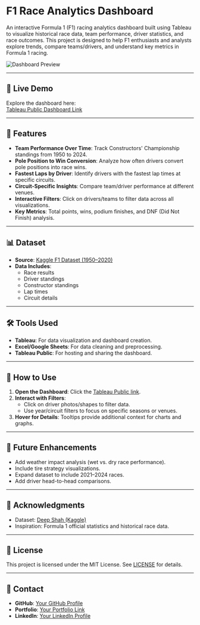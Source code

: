 # F1 Race Analytics Dashboard

An interactive Formula 1 (F1) racing analytics dashboard built using Tableau to visualize historical race data, team performance, driver statistics, and race outcomes. This project is designed to help F1 enthusiasts and analysts explore trends, compare teams/drivers, and understand key metrics in Formula 1 racing.

![Dashboard Preview](https://github.com/Piyush251098/Data-Analysis-F1/Dashboard1.png?raw=true)

---

## 🔗 **Live Demo**
Explore the dashboard here:  
[Tableau Public Dashboard Link](https://public.tableau.com/app/profile/piyush.patil4029/viz/Book1_17414700800120/Dashboard1?publish=yes)

---

## 🚀 **Features**
- **Team Performance Over Time**: Track Constructors' Championship standings from 1950 to 2024.
- **Pole Position to Win Conversion**: Analyze how often drivers convert pole positions into race wins.
- **Fastest Laps by Driver**: Identify drivers with the fastest lap times at specific circuits.
- **Circuit-Specific Insights**: Compare team/driver performance at different venues.
- **Interactive Filters**: Click on drivers/teams to filter data across all visualizations.
- **Key Metrics**: Total points, wins, podium finishes, and DNF (Did Not Finish) analysis.

---

## 📊 **Dataset**
- **Source**: [Kaggle F1 Dataset (1950–2020)](https://www.kaggle.com/datasets/deepshah16/formula-1-19502020)
- **Data Includes**:
  - Race results
  - Driver standings
  - Constructor standings
  - Lap times
  - Circuit details

---

## 🛠️ **Tools Used**
- **Tableau**: For data visualization and dashboard creation.
- **Excel/Google Sheets**: For data cleaning and preprocessing.
- **Tableau Public**: For hosting and sharing the dashboard.

---

## 🎯 **How to Use**
1. **Open the Dashboard**: Click the [Tableau Public link](https://public.tableau.com/app/profile/piyush.patil4029/viz/Book1_17414700800120/Dashboard1?publish=yes).
2. **Interact with Filters**:
   - Click on driver photos/shapes to filter data.
   - Use year/circuit filters to focus on specific seasons or venues.
3. **Hover for Details**: Tooltips provide additional context for charts and graphs.

---

## 🔮 **Future Enhancements**
- Add weather impact analysis (wet vs. dry race performance).
- Include tire strategy visualizations.
- Expand dataset to include 2021–2024 races.
- Add driver head-to-head comparisons.

---

## 🙌 **Acknowledgments**
- Dataset: [Deep Shah (Kaggle)](https://www.kaggle.com/deepshah16)
- Inspiration: Formula 1 official statistics and historical race data.

---

## 📜 **License**
This project is licensed under the MIT License. See [LICENSE](LICENSE) for details.

---

## 📧 **Contact**
- **GitHub**: [Your GitHub Profile](https://github.com/Piyush251098)
- **Portfolio**: [Your Portfolio Link](https://piyush251098.github.io/Piyush-portfolio.github.io/index.html)
- **LinkedIn**: [Your LinkedIn Profile](https://www.linkedin.com/in/piyush-patil-4652a81a2/)
